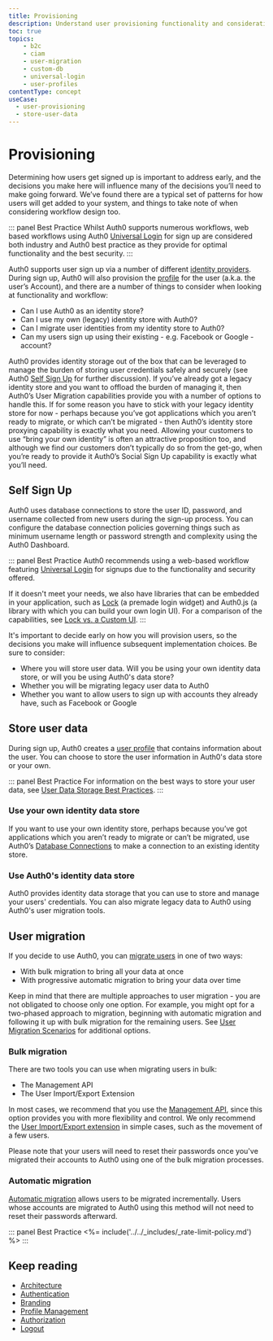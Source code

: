 ```yaml
---
title: Provisioning
description: Understand user provisioning functionality and considerations for your B2C implementation. 
toc: true
topics:
    - b2c
    - ciam
    - user-migration
    - custom-db
    - universal-login
    - user-profiles
contentType: concept
useCase:
  - user-provisioning
  - store-user-data
---
```

# Provisioning

Determining how users get signed up is important to address early, and the decisions you make here will influence many of the decisions you’ll need to make going forward. We’ve found there are a typical set of patterns for how users will get added to your system, and things to take note of when considering workflow design too.

::: panel Best Practice
Whilst Auth0 supports numerous workflows, web based workflows using Auth0 [Universal Login](/hosted-pages/login) for sign up are considered both industry and Auth0 best practice as they provide for optimal functionality and the best security.
:::

Auth0 supports user sign up via a number of different [identity providers](/identityproviders). During sign up, Auth0 will also provision the [profile](/users/concepts/overview-user-profile) for the user (a.k.a. the user’s Account), and there are a number of things to consider when looking at functionality and workflow:

* Can I use Auth0 as an identity store?
* Can I use my own (legacy) identity store with Auth0?
* Can I migrate user identities from my identity store to Auth0?
* Can my users sign up using their existing - e.g. Facebook or Google - account?

Auth0 provides identity storage out of the box that can be leveraged to manage the burden of storing user credentials safely and securely (see Auth0 [Self Sign Up](#) for further discussion). If you’ve already got a legacy identity store and you want to offload the burden of managing it, then Auth0’s User Migration capabilities provide you with a number of options to handle this. If for some reason you have to stick with your legacy identity store for now - perhaps because you’ve got applications which you aren’t ready to migrate, or which can’t be migrated - then Auth0’s identity store proxying capability is exactly what you need. Allowing your customers to use “bring your own identity” is often an attractive proposition too, and although we find our customers don’t typically do so from the get-go, when you’re ready to provide it Auth0’s Social Sign Up capability is exactly what you’ll need. 

## Self Sign Up

Auth0 uses database connections to store the user ID, password, and username collected from new users during the sign-up process. You can configure the database connection policies governing things such as minimum username length or password strength and complexity using the Auth0 Dashboard. 

::: panel Best Practice
Auth0 recommends using a web-based workflow featuring [Universal Login](/universal-login) for signups due to the functionality and security offered.

If it doesn't meet your needs, we also have libraries that can be embedded in your application, such as [Lock](/libraries) (a premade login widget) and Auth0.js (a library with which you can build your own login UI). For a comparison of the capabilities, see [Lock vs. a Custom UI](/libraries/when-to-use-lock).
:::

It's important to decide early on how you will provision users, so the decisions you make will influence subsequent implementation choices. Be sure to consider:

* Where you will store user data. Will you be using your own identity data store, or will you be using Auth0's data store?
* Whether you will be migrating legacy user data to Auth0
* Whether you want to allow users to sign up with accounts they already have, such as Facebook or Google

## Store user data

During sign up, Auth0 creates a [user profile](/users/concepts/overview-user-profile) that contains information about the user. You can choose to store the user information in Auth0's data store or your own. 

::: panel Best Practice
For information on the best ways to store your user data, see [User Data Storage Best Practices](/best-practices/user-data-storage-best-practices). 
:::

### Use your own identity data store

If you want to use your own identity store, perhaps because you’ve got applications which you aren’t ready to migrate or can’t be migrated, use Auth0’s [Database Connections](/connections/database/custom-db) to make a connection to an existing identity store. 

### Use Auth0's identity data store

Auth0 provides identity data storage that you can use to store and manage your users' credentials. You can also migrate legacy data to Auth0 using Auth0's user migration tools. 

## User migration

If you decide to use Auth0, you can [migrate users](/users/concepts/overview-user-migration) in one of two ways: 

* With bulk migration to bring all your data at once
* With progressive automatic migration to bring your data over time

Keep in mind that there are multiple approaches to user migration - you are not obligated to choose only one option. For example, you might opt for a two-phased approach to migration, beginning with automatic migration and following it up with bulk migration for the remaining users. See [User Migration Scenarios](/users/references/user-migration-scenarios) for additional options.

### Bulk migration

There are two tools you can use when migrating users in bulk:

* The Management API
* The User Import/Export Extension

In most cases, we recommend that you use the [Management API](/users/concepts/overview-user-migration#bulk-user-imports-with-the-management-api), since this option provides you with more flexibility and control. We only recommend the [User Import/Export extension](/users/concepts/overview-user-migration#migrate-users-with-the-user-import-export-extension) in simple cases, such as the movement of a few users.

Please note that your users will need to reset their passwords once you've migrated their accounts to Auth0 using one of the bulk migration processes.

### Automatic migration

[Automatic migration](/users/guides/configure-automatic-migration) allows users to be migrated incrementally. Users whose accounts are migrated to Auth0 using this method will not need to reset their passwords afterward. 

::: panel Best Practice
<%= include('../../_includes/_rate-limit-policy.md') %>
:::


## Keep reading

* [Architecture](/architecture-scenarios/implementation/b2c/b2c-architecture)
* [Authentication](/architecture-scenarios/implementation/b2c/b2c-authentication)
* [Branding](/architecture-scenarios/implementation/b2c/b2c-branding)
* [Profile Management](/architecture-scenarios/implementation/b2c/b2c-profile-mgmt)
* [Authorization](/architecture-scenarios/implementation/b2c/b2c-authorization)
* [Logout](/architecture-scenarios/implementation/b2c/b2c-logout)
